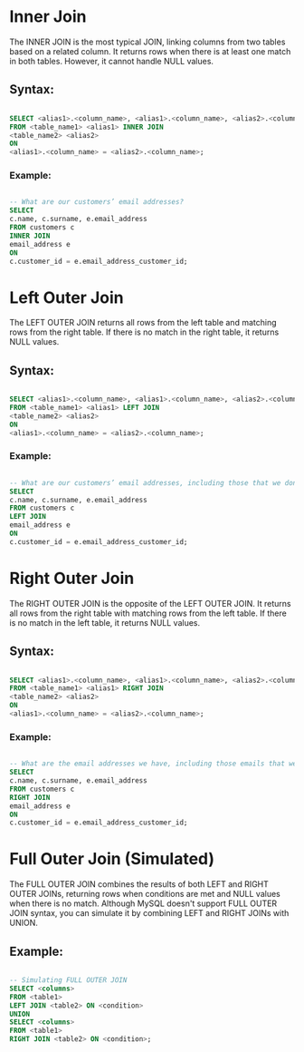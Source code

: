 # Inner Join
The INNER JOIN is the most typical JOIN, linking columns from two tables based on a related column. It returns rows when there is at least one match in both tables. However, it cannot handle NULL values.

## Syntax:
```sql

SELECT <alias1>.<column_name>, <alias1>.<column_name>, <alias2>.<column_name>
FROM <table_name1> <alias1> INNER JOIN
<table_name2> <alias2>
ON
<alias1>.<column_name> = <alias2>.<column_name>;
```

### Example:
```sql

-- What are our customers’ email addresses?
SELECT
c.name, c.surname, e.email_address
FROM customers c
INNER JOIN
email_address e
ON
c.customer_id = e.email_address_customer_id;
```
# Left Outer Join
The LEFT OUTER JOIN returns all rows from the left table and matching rows from the right table. If there is no match in the right table, it returns NULL values.

## Syntax:
```sql

SELECT <alias1>.<column_name>, <alias1>.<column_name>, <alias2>.<column_name>
FROM <table_name1> <alias1> LEFT JOIN
<table_name2> <alias2>
ON
<alias1>.<column_name> = <alias2>.<column_name>;
```

### Example:
```sql

-- What are our customers’ email addresses, including those that we don’t have an email address for?
SELECT
c.name, c.surname, e.email_address
FROM customers c
LEFT JOIN
email_address e
ON
c.customer_id = e.email_address_customer_id;
```

# Right Outer Join
The RIGHT OUTER JOIN is the opposite of the LEFT OUTER JOIN. It returns all rows from the right table with matching rows from the left table. If there is no match in the left table, it returns NULL values.

## Syntax:
```sql

SELECT <alias1>.<column_name>, <alias1>.<column_name>, <alias2>.<column_name>
FROM <table_name1> <alias1> RIGHT JOIN
<table_name2> <alias2>
ON
<alias1>.<column_name> = <alias2>.<column_name>;
```
### Example:
```sql

-- What are the email addresses we have, including those emails that we don’t have a matching customer for?
SELECT
c.name, c.surname, e.email_address
FROM customers c
RIGHT JOIN
email_address e
ON
c.customer_id = e.email_address_customer_id;
```
# Full Outer Join (Simulated)
The FULL OUTER JOIN combines the results of both LEFT and RIGHT OUTER JOINs, returning rows when conditions are met and NULL values when there is no match. Although MySQL doesn't support FULL OUTER JOIN syntax, you can simulate it by combining LEFT and RIGHT JOINs with UNION.

## Example:
```sql

-- Simulating FULL OUTER JOIN
SELECT <columns>
FROM <table1>
LEFT JOIN <table2> ON <condition>
UNION
SELECT <columns>
FROM <table1>
RIGHT JOIN <table2> ON <condition>;

```

